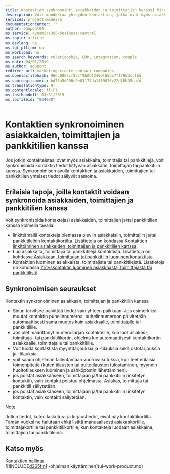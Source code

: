 ```yaml
---
title: Kontaktien synkronointi asiakkaiden ja toimittajien kanssa| Microsoft Docs
description: Voit muodostaa yhteyden kontaktien, jotka ovat myös asiakkaita, toimittajia tai pankkitilejä, yhteystietoihin tai synkronoida ne, joten tiedot tarvitsee päivittää vain yhdessä paikassa.
services: project-madeira
documentationcenter: ''
author: edupont04
ms.service: dynamics365-business-central
ms.topic: article
ms.devlang: na
ms.tgt_pltfrm: na
ms.workload: na
ms.search.keywords: relationship, CRM, integration, couple
ms.date: 04/01/2019
ms.author: edupont
redirect_url: marketing-create-contact-companies
ms.openlocfilehash: 96ec0862cf93cf9b0bf240ef65bc7ff79b3ccfb5
ms.sourcegitcommit: bd78a5d990c9e83174da1409076c22df8b35eafd
ms.translationtype: HT
ms.contentlocale: fi-FI
ms.lasthandoff: 03/31/2019
ms.locfileid: "934070"
---
```

# <a name="synchronizing-contacts-with-customers-vendors-and-bank-accounts"></a>Kontaktien synkronoiminen asiakkaiden, toimittajien ja pankkitilien kanssa
Jos jotkin kontakteistasi ovat myös asiakkaita, toimittajia tai pankkitilejä, voit synkronisoida kontaktin tiedot liittyvän asiakkaan, toimittajan tai pankkitilin kanssa. Synkronoimisen avulla kontaktien ja asiakkaiden, toimittajien tai pankkitilien yhteiset tiedot säilyvät samoina.  

## <a name="different-ways-to-synchronize-contacts-with-customers-vendors-and-bank-accounts"></a>Erilaisia tapoja, joilla kontaktit voidaan synkronoida asiakkaiden, toimittajien ja pankkitilien kanssa
Voit synkronisoida kontaktejasi asiakkaiden, toimittajien ja/tai pankkitilien kanssa kolmella tavalla:

* linkittämällä kontakteja olemassa oleviin asiakkaisiin, toimittajiin ja/tai pankkitileihin kontaktikortilta. Lisätietoja on kohdassa [Kontaktien linkittäminen asiakkaiden, toimittajien ja pankkitilien kanssa](marketing-how-link-contact.md).
* Luo asiakkaita, toimittajia tai pankkitilejä kontaktista. Lisätietoja on kohdassa [Asiakkaan, toimittajan tai pankkitilin luominen kontaktista](marketing-how-create-contacts-new-customers-vendors-bank-accounts.md).
* Kontaktien luominen asiakkaista, toimittajista tai pankkitileistä. Lisätietoja on kohdassa [Yrityskontaktin luominen asiakkaasta, toimittajasta tai pankkitilistä](marketing-how-create-contact-companies.md).

## <a name="consequences-of-synchronization"></a>Synkronoimisen seuraukset
Kontaktin synkronoiminen asiakkaan, toimittajan ja pankkitilin kanssa

* Sinun tarvitsee päivittää tiedot vain yhteen paikkaan. Jos esimerkiksi muutat kontaktin puhelinnumeroa, puhelinnumeroon päivitetään automaattisesti sama muutos kuin asiakkaalle, toimittajalle tai pankkitilille.
* Jos olet määrittänyt numerosarjan kontakteille, kun luot asiakas-, toimittaja- tai pankkitilikortin, ohjelma luo automaattisesti kontaktikortin asiakkaalle, toimittajalle tai pankkitilille.
* Voit luoda kontaktista myyntitarjouksia ja -tilauksia sekä ostotarjouksia ja -tilauksia.
* voit saada ohjelman tallentamaan vuorovaikutuksia, kun teet erilaisia toimenpiteitä (kuten tilausten tai puitetilausten tulostaminen, myynnin huoltotilauksen luominen ja sähköpostin lähettäminen).
* jos poistat asiakkaaseen, toimittajaan ja/tai pankkitiliin linkitetyn kontaktin, vain kontakti poistuu ohjelmasta. Asiakas, toimittaja tai pankkitili säilytetään.
* jos poistat asiakkaaseen, toimittajaan ja/tai pankkitiliin linkitetyn kontaktin, vain kontakti säilytetään.

> [!NOTE]  
>   Jotkin tiedot, kuten laskutus- ja kirjaustiedot, eivät näy kontaktikortilla. Tämän vuoksi ne halutaan ehkä lisätä manuaalisesti asiakaskortille, toimittajakortille tai pankkitilikortille, kun kontakteja luodaan asiakkaina, toimittajina tai pankkitileinä.

## <a name="see-also"></a>Katso myös
[Kontaktien hallinta](marketing-contacts.md)  
[[!INCLUDE[d365fin](includes/d365fin_md.md)] -ohjelman käyttäminen](ui-work-product.md)
